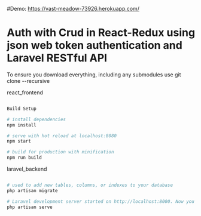 #Demo: https://vast-meadow-73926.herokuapp.com/

# Auth with Crud in React-Redux using json web token authentication and Laravel RESTful API 

To ensure you download everything, including any submodules use git clone --recursive

react_frontend

``` bash 

Build Setup

# install dependencies
npm install

# serve with hot reload at localhost:8080
npm start

# build for production with minification
npm run build

```

laravel_backend

``` bash 

# used to add new tables, columns, or indexes to your database
php artisan migrate 

# Laravel development server started on http://localhost:8000. Now you can point your browser to http://localhost:8000
php artisan serve 

```


